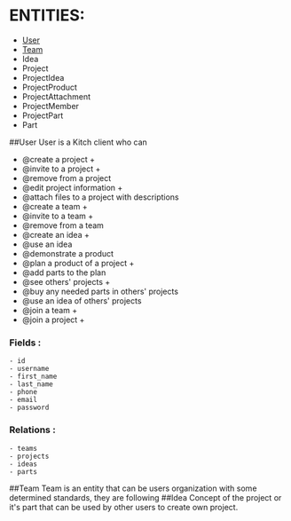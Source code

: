 # ENTITIES:
   - [User](./Entities.md/##User)
   - [Team](./Entities.md/###Team)
   - Idea
   - Project
   - ProjectIdea
   - ProjectProduct
   - ProjectAttachment
   - ProjectMember
   - ProjectPart
   - Part
   
   
##User
User is a Kitch client who can 
- @create a project +
- @invite to a project +
- @remove from a project
- @edit project information +
- @attach files to a project with descriptions
- @create a team +
- @invite to a team +
- @remove from a team
- @create an idea +
- @use an idea
- @demonstrate a product
- @plan a product of a project +
- @add parts to the plan
- @see others' projects +
- @buy any needed parts in others' projects
- @use an idea of others' projects
- @join a team +
- @join a project +

### Fields : 
    - id 
    - username
    - first_name
    - last_name
    - phone
    - email
    - password
    
### Relations :
    - teams
    - projects
    - ideas
    - parts
 
   
##Team
Team is an entity that can be users organization with some determined standards, they are following
##Idea
Concept of the project or it's part that can be used by other users to create own project.



